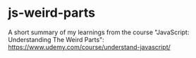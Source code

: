 # js-weird-parts
A short summary of my learnings from the course "JavaScript: Understanding The Weird Parts": https://www.udemy.com/course/understand-javascript/

